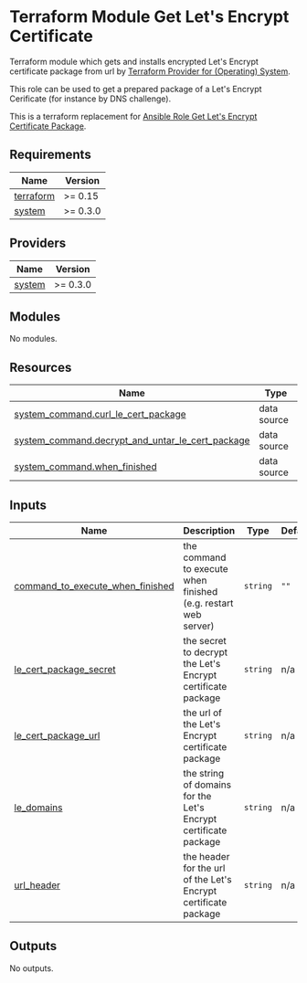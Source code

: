 # Terraform Module Get Let's Encrypt Certificate

Terraform module which gets and installs encrypted Let's Encrypt certificate package from url by [Terraform Provider for (Operating) System](https://registry.terraform.io/providers/neuspaces/system).

This role can be used to get a prepared package of a Let's Encrypt Cerificate (for instance by DNS challenge).

This is a terraform replacement for [Ansible Role Get Let's Encrypt Certificate Package](https://github.com/l-with/ansible-role-get_lets_encrypt_certificate_package).

<!-- BEGIN_TF_DOCS -->
## Requirements

| Name | Version |
|------|---------|
| <a name="requirement_terraform"></a> [terraform](#requirement\_terraform) | >= 0.15 |
| <a name="requirement_system"></a> [system](#requirement\_system) | >= 0.3.0 |

## Providers

| Name | Version |
|------|---------|
| <a name="provider_system"></a> [system](#provider\_system) | >= 0.3.0 |

## Modules

No modules.

## Resources

| Name | Type |
|------|------|
| [system_command.curl_le_cert_package](https://registry.terraform.io/providers/neuspaces/system/latest/docs/data-sources/command) | data source |
| [system_command.decrypt_and_untar_le_cert_package](https://registry.terraform.io/providers/neuspaces/system/latest/docs/data-sources/command) | data source |
| [system_command.when_finished](https://registry.terraform.io/providers/neuspaces/system/latest/docs/data-sources/command) | data source |

## Inputs

| Name | Description | Type | Default | Required |
|------|-------------|------|---------|:--------:|
| <a name="input_command_to_execute_when_finished"></a> [command\_to\_execute\_when\_finished](#input\_command\_to\_execute\_when\_finished) | the command to execute when finished (e.g. restart web server) | `string` | `""` | no |
| <a name="input_le_cert_package_secret"></a> [le\_cert\_package\_secret](#input\_le\_cert\_package\_secret) | the secret to decrypt the Let's Encrypt certificate package | `string` | n/a | yes |
| <a name="input_le_cert_package_url"></a> [le\_cert\_package\_url](#input\_le\_cert\_package\_url) | the url of the Let's Encrypt certificate package | `string` | n/a | yes |
| <a name="input_le_domains"></a> [le\_domains](#input\_le\_domains) | the string of domains for the Let's Encrypt certificate package | `string` | n/a | yes |
| <a name="input_url_header"></a> [url\_header](#input\_url\_header) | the header for the url of the Let's Encrypt certificate package | `string` | n/a | yes |

## Outputs

No outputs.
<!-- END_TF_DOCS -->
